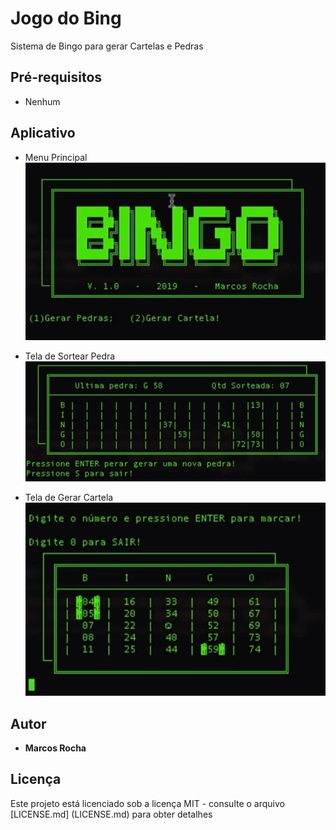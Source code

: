 # Jogo do Bing

Sistema de Bingo para gerar Cartelas e Pedras 


## Pré-requisitos

- Nenhum

## Aplicativo
- Menu Principal
![1](img/menu.PNG)

- Tela de Sortear Pedra
![2](img/gerarPedra.PNG)

- Tela de Gerar Cartela
![3](img/gerarCartela.PNG)

## Autor

* **Marcos Rocha** 

## Licença

Este projeto está licenciado sob a licença MIT - consulte o arquivo [LICENSE.md] (LICENSE.md) para obter detalhes

